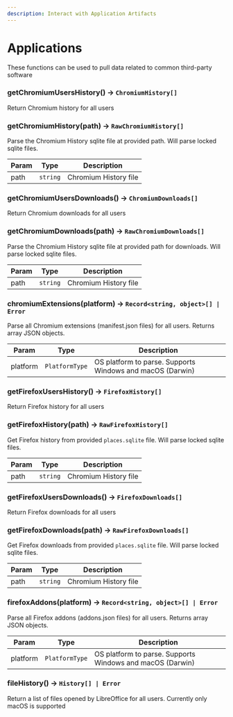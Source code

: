 ```yaml
---
description: Interact with Application Artifacts
---
```


# Applications

These functions can be used to pull data related to common third-party software

### getChromiumUsersHistory() -> `ChromiumHistory[]`

Return Chromium history for all users

### getChromiumHistory(path) -> `RawChromiumHistory[]`

Parse the Chromium History sqlite file at provided path. Will parse locked
sqlite files.

| Param | Type     | Description           |
| ----- | -------- | --------------------- |
| path  | `string` | Chromium History file |

### getChromiumUsersDownloads() -> `ChromiumDownloads[]`

Return Chromium downloads for all users

### getChromiumDownloads(path) -> `RawChromiumDownloads[]`

Parse the Chromium History sqlite file at provided path for downloads. Will
parse locked sqlite files.

| Param | Type     | Description           |
| ----- | -------- | --------------------- |
| path  | `string` | Chromium History file |

### chromiumExtensions(platform) -> `Record<string, object>[] | Error`

Parse all Chromium extensions (manifest.json files) for all users. Returns array
JSON objects.

| Param    | Type           | Description                                               |
| -------- | -------------- | --------------------------------------------------------- |
| platform | `PlatformType` | OS platform to parse. Supports Windows and macOS (Darwin) |

### getFirefoxUsersHistory() -> `FirefoxHistory[]`

Return Firefox history for all users

### getFirefoxHistory(path) -> `RawFirefoxHistory[]`

Get Firefox history from provided `places.sqlite` file. Will parse locked sqlite
files.

| Param | Type     | Description           |
| ----- | -------- | --------------------- |
| path  | `string` | Chromium History file |

### getFirefoxUsersDownloads() -> `FirefoxDownloads[]`

Return Firefox downloads for all users

### getFirefoxDownloads(path) -> `RawFirefoxDownloads[]`

Get Firefox downloads from provided `places.sqlite` file. Will parse locked
sqlite files.

| Param | Type     | Description           |
| ----- | -------- | --------------------- |
| path  | `string` | Chromium History file |

### firefoxAddons(platform) -> `Record<string, object>[] | Error`

Parse all Firefox addons (addons.json files) for all users. Returns array JSON
objects.

| Param    | Type           | Description                                               |
| -------- | -------------- | --------------------------------------------------------- |
| platform | `PlatformType` | OS platform to parse. Supports Windows and macOS (Darwin) |

### fileHistory() -> `History[] | Error`

Return a list of files opened by LibreOffice for all users. Currently only macOS
is supported
